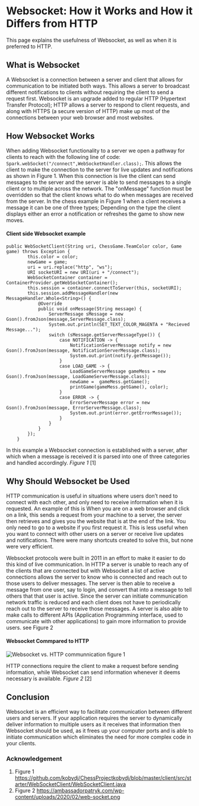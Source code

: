 # Websocket: How it Works and How it Differs from HTTP
This page explains the usefulness of Websocket, as well as when it is preferred to HTTP.

## What is Websocket

A Websocket is a connection between a server and client that allows for communication to be initiated both ways. This allows a server to broadcast different notifications to clients without requiring the client to send a request first. Websocket is an upgrade added to regular HTTP (Hypertext Transfer Protocol); HTTP allows a server to respond to client requests, and along with HTTPS (a secure version of HTTP) make up most of the connections between your web browser and most websites.

## How Websocket Works

When adding Websocket functionality to a server we open a pathway for clients to reach with the following line of code: `Spark.webSocket("/connect",WebSocketHandler.class);`. This allows the client to make the connection to the server for live updates and notifications as shown in Figure 1. When this connection is live the client can send messages to the server and the server is able to send messages to a single client or to multiple across the network. The "onMessage" function must be overridden so that the client knows what to do when messages are received from the server. In the chess example in Figure 1 when a client receives a message it can be one of three types; Depending on the type the client displays either an error a notification or refreshes the game to show new moves.

#### Client side Websocket example
```
public WebSocketClient(String uri, ChessGame.TeamColor color, Game game) throws Exception {
        this.color = color;
        newGame = game;
        uri = uri.replace("http", "ws");
        URI socketURI = new URI(uri + "/connect");
        WebSocketContainer container = ContainerProvider.getWebSocketContainer();
        this.session = container.connectToServer(this, socketURI);
        this.session.addMessageHandler(new MessageHandler.Whole<String>() {
            @Override
            public void onMessage(String message) {
                ServerMessage sMessage = new Gson().fromJson(message,ServerMessage.class);
                System.out.println(SET_TEXT_COLOR_MAGENTA + "Recieved Message...");
                switch (sMessage.getServerMessageType()) {
                    case NOTIFICATION -> {
                        NotificationServerMessage notify = new Gson().fromJson(message, NotificationServerMessage.class);
                        System.out.print(notify.getMessage());
                    }
                    case LOAD_GAME -> {
                        LoadGameServerMessage gameMess = new Gson().fromJson(message, LoadGameServerMessage.class);
                        newGame =  gameMess.getGame();
                        printGame(gameMess.getGame(), color);
                    }
                    case ERROR -> {
                        ErrorServerMessage error = new Gson().fromJson(message, ErrorServerMessage.class);
                        System.out.print(error.getErrorMessage());
                    }
                }
            }
        });
    }
```
 In this example a Websocket connection is established with a server, after which when a message is received it is parsed into one of three categories and handled accordingly. *Figure 1* [1]

## Why Should Websocket be Used
HTTP communication is useful in situations where users don’t need to connect with each other, and only need to receive information when it is requested. An example of this is When you are on a web browser and click on a link, this sends a request from your machine to a server, the server then retrieves and gives you the website that is at the end of the link. You only need to go to a website if you first request it. This is less useful when you want to connect with other users on a server or receive live updates and notifications. There were many shortcuts created to solve this, but none were very efficient.

Websocket protocols were built in 2011 in an effort to make it easier to do this kind of live communication. In HTTP a server is unable to reach any of the clients that are connected but with Websocket a list of active connections allows the server to know who is connected and reach out to those users to deliver messages. The server is then able to receive a message from one user, say to login, and convert that into a message to tell others that that user is active. Since the server can initiate communication network traffic is reduced and each client does not have to periodically reach out to the server to receive those messages. A server is also able to make calls to different APIs (Application Programming interface, used to communicate with other applications) to gain more information to provide users. see Figure 2

#### Websocket Commpared to HTTP
![Websocket vs. HTTP communnication figure 1](https://ambassadorpatryk.com/wp-content/uploads/2020/02/web-socket.png) 

HTTP connections require the client to make a request before sending information, while Websocket can send information whenever it deems necessary is available. *Figure 2* [2]

## Conclusion

Websocket is an efficient way to facilitate communication between different users and servers. If your application requires the server to dynamically deliver information to multiple users as it receives that information then Websocket should be used, as it frees up your computer ports and is able to initiate communication which eliminates the need for more complex code in your clients.

### Acknowledgement

1. Figure 1 https://github.com/kobydj/ChessProjectkobydj/blob/master/client/src/starter/WebSocketClient/WebSocketClient.java
2. Figure 2 https://ambassadorpatryk.com/wp-content/uploads/2020/02/web-socket.png
